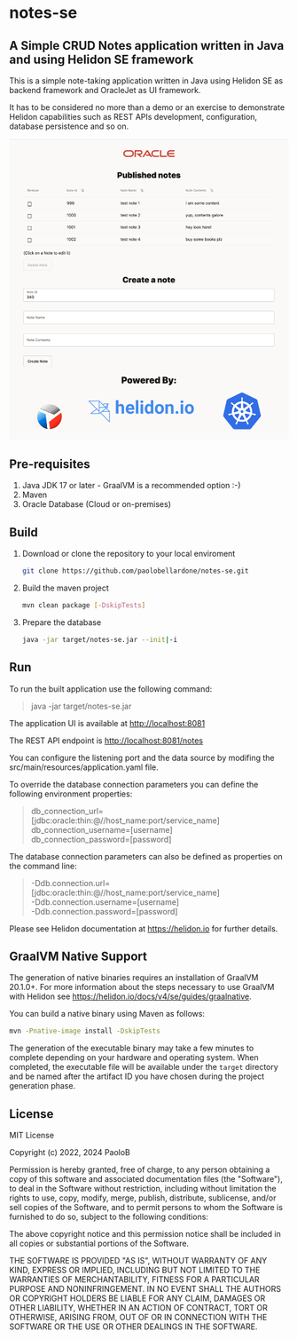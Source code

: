 # notes-se

## A Simple CRUD Notes application written in Java and using Helidon SE framework

This is a simple note-taking application written in Java using Helidon SE as backend framework and OracleJet as UI framework.

It has to be considered no more than a demo or an exercise to demonstrate Helidon capabilities such as REST APIs development, configuration, database persistence and so on.

![Screenshot](/docs/images/screenshot.png)

## Pre-requisites

1. Java JDK 17 or later - GraalVM is a recommended option :-)
2. Maven
3. Oracle Database (Cloud or on-premises)

## Build

1. Download or clone the repository to your local enviroment

   ```bash
   git clone https://github.com/paolobellardone/notes-se.git
   ```

2. Build the maven project

   ```bash
   mvn clean package [-DskipTests]
   ```

3. Prepare the database

   ```bash
   java -jar target/notes-se.jar --init|-i
   ```

## Run

To run the built application use the following command:

> java -jar target/notes-se.jar

The application UI is available at <http://localhost:8081>

The REST API endpoint is <http://localhost:8081/notes>

You can configure the listening port and the data source by modifing the src/main/resources/application.yaml file.

To override the database connection parameters you can define the following environment properties:

   > db_connection_url=[jdbc:oracle:thin:@//host_name:port/service_name]  
   > db_connection_username=[username]  
   > db_connection_password=[password]  

The database connection parameters can also be defined as properties on the command line:

   > -Ddb.connection.url=[jdbc:oracle:thin:@//host_name:port/service_name]  
   > -Ddb.connection.username=[username]  
   > -Ddb.connection.password=[password]  

Please see Helidon documentation at <https://helidon.io> for further details.

## GraalVM Native Support

The generation of native binaries requires an installation of GraalVM 20.1.0+. For more
information about the steps necessary to use GraalVM with Helidon
see <https://helidon.io/docs/v4/se/guides/graalnative>.

You can build a native binary using Maven as follows:

```bash
mvn -Pnative-image install -DskipTests
```

The generation of the executable binary may take a few minutes to complete depending on
your hardware and operating system. When completed, the executable file will be available
under the `target` directory and be named after the artifact ID you have chosen during the
project generation phase.

## License

MIT License

Copyright (c) 2022, 2024 PaoloB

Permission is hereby granted, free of charge, to any person obtaining a copy
of this software and associated documentation files (the "Software"), to deal
in the Software without restriction, including without limitation the rights
to use, copy, modify, merge, publish, distribute, sublicense, and/or sell
copies of the Software, and to permit persons to whom the Software is
furnished to do so, subject to the following conditions:

The above copyright notice and this permission notice shall be included in all
copies or substantial portions of the Software.

THE SOFTWARE IS PROVIDED "AS IS", WITHOUT WARRANTY OF ANY KIND, EXPRESS OR
IMPLIED, INCLUDING BUT NOT LIMITED TO THE WARRANTIES OF MERCHANTABILITY,
FITNESS FOR A PARTICULAR PURPOSE AND NONINFRINGEMENT. IN NO EVENT SHALL THE
AUTHORS OR COPYRIGHT HOLDERS BE LIABLE FOR ANY CLAIM, DAMAGES OR OTHER
LIABILITY, WHETHER IN AN ACTION OF CONTRACT, TORT OR OTHERWISE, ARISING FROM,
OUT OF OR IN CONNECTION WITH THE SOFTWARE OR THE USE OR OTHER DEALINGS IN THE
SOFTWARE.
